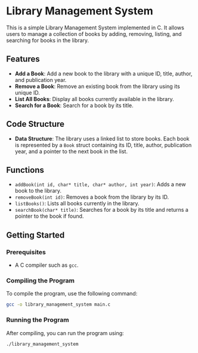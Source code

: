 # Library Management System

This is a simple Library Management System implemented in C. It allows users to manage a collection of books by adding, removing, listing, and searching for books in the library.

## Features

- **Add a Book**: Add a new book to the library with a unique ID, title, author, and publication year.
- **Remove a Book**: Remove an existing book from the library using its unique ID.
- **List All Books**: Display all books currently available in the library.
- **Search for a Book**: Search for a book by its title.

## Code Structure

- **Data Structure**: The library uses a linked list to store books. Each book is represented by a `Book` struct containing its ID, title, author, publication year, and a pointer to the next book in the list.

## Functions

- `addBook(int id, char* title, char* author, int year)`: Adds a new book to the library.
- `removeBook(int id)`: Removes a book from the library by its ID.
- `listBooks()`: Lists all books currently in the library.
- `searchBook(char* title)`: Searches for a book by its title and returns a pointer to the book if found.

## Getting Started

### Prerequisites

- A C compiler such as `gcc`.

### Compiling the Program

To compile the program, use the following command:

```bash
gcc -o library_management_system main.c
```

### Running the Program
After compiling, you can run the program using:
```bash
./library_management_system
```

